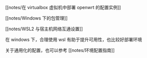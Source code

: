 [[notes/在 virtualbox 虚拟机中部署 openwrt 的配置实例]]

[[notes/Windows 下的包管理]]

[[notes/WSL2 与宿主机网络互通设置]]

在 windows 下，合理使用 wsl 有助于提升可用性，也比较好部署环境

关于通用化的配置，也可以参考 [[notes/环境配置指南]]